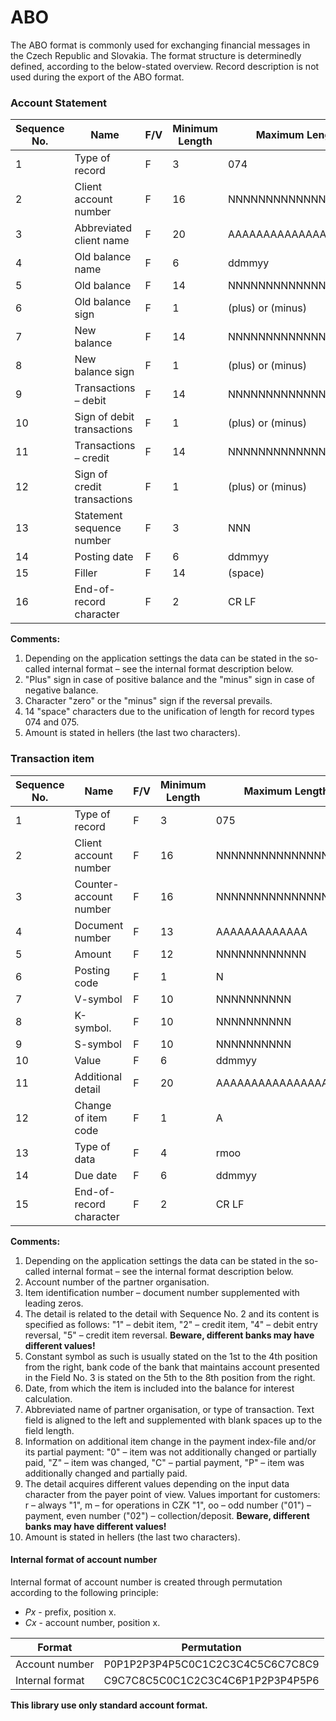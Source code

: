 # ABO

The ABO format is commonly used for exchanging financial messages in the Czech Republic and Slovakia. The format
structure is determinedly defined, according to the below-stated overview. Record description is not used during the
export of the ABO format.


### Account Statement

Sequence No. | Name | F/V | Minimum Length | Maximum Length | Content | Comment
-------------|------|-----|----------------|----------------|---------|--------
1  | Type of record              | F | 3  | 074                  |
2  | Client account number       | F | 16 | NNNNNNNNNNNNNNNN     | 1
3  | Abbreviated client name     | F | 20 | AAAAAAAAAAAAAAAAAAAA |
4  | Old balance name            | F | 6  | ddmmyy               |
5  | Old balance                 | F | 14 | NNNNNNNNNNNNNN       | 5
6  | Old balance sign            | F | 1  | (plus) or (minus)    | 2
7  | New balance                 | F | 14 | NNNNNNNNNNNNNN       | 5
8  | New balance sign            | F | 1  | (plus) or (minus)    | 2
9  | Transactions – debit        | F | 14 | NNNNNNNNNNNNNN       | 5
10 | Sign of debit transactions  | F | 1  | (plus) or (minus)    | 3
11 | Transactions – credit       | F | 14 | NNNNNNNNNNNNNN       | 5
12 | Sign of credit transactions | F | 1  | (plus) or (minus)    | 3
13 | Statement sequence number   | F | 3  | NNN                  |
14 | Posting date                | F | 6  | ddmmyy               |
15 | Filler                      | F | 14 | (space)              | 4
16 | End-of-record character     | F | 2  | CR LF                |

**Comments:**

1.  Depending on the application settings the data can be stated in the so-called internal format – see the
internal format description below.
2.  "Plus" sign in case of positive balance and the "minus" sign in case of negative balance.
3.  Character "zero" or the "minus" sign if the reversal prevails.
4.  14 "space" characters due to the unification of length for record types 074 and 075.
5.  Amount is stated in hellers (the last two characters).


### Transaction item

Sequence No. | Name | F/V | Minimum Length | Maximum Length | Content | Comment
-------------|------|-----|----------------|----------------|---------|--------
1  | Type of record          | F  | 3  | 075
2  | Client account number   | F  | 16 | NNNNNNNNNNNNNNNN     | 1
3  | Counter-account number  | F  | 16 | NNNNNNNNNNNNNNNN     | 1,2
4  | Document number         | F  | 13 | AAAAAAAAAAAAA        | 3
5  | Amount                  | F  | 12 | NNNNNNNNNNNN         | 10
6  | Posting code            | F  | 1  | N                    | 4
7  | V-symbol                | F  | 10 | NNNNNNNNNN           |
8  | K-symbol.               | F  | 10 | NNNNNNNNNN           | 5
9  | S-symbol                | F  | 10 | NNNNNNNNNN           |
10 | Value                   | F  | 6  | ddmmyy               | 6
11 | Additional detail       | F  | 20 | AAAAAAAAAAAAAAAAAAAA | 7
12 | Change of item code     | F  | 1  | A                    | 8
13 | Type of data            | F  | 4  | rmoo                 | 9
14 | Due date                | F  | 6  | ddmmyy               |
15 | End-of-record character | F  | 2  | CR LF                |

**Comments:**

1.  Depending on the application settings the data can be stated in the so-called internal format – see the
internal format description below.
2.  Account number of the partner organisation.
3.  Item identification number – document number supplemented with leading zeros.
4.  The detail is related to the detail with Sequence No. 2 and its content is specified as follows: "1" – debit
item, "2" – credit item, "4" – debit entry reversal, "5" – credit item reversal. **Beware, different banks may have
different values!**
5.  Constant symbol as such is usually stated on the 1st to the 4th position from the right, bank code of the
bank that maintains account presented in the Field No. 3 is stated on the 5th to the 8th position from the
right.
6.  Date, from which the item is included into the balance for interest calculation.
7.  Abbreviated name of partner organisation, or type of transaction. Text field is aligned to the left and
supplemented with blank spaces up to the field length.
8.  Information on additional item change in the payment index-file and/or its partial payment: "0" – item was
not additionally changed or partially paid, "Z" – item was changed, "C" – partial payment, "P" – item was
additionally changed and partially paid.
9.  The detail acquires different values depending on the input data character from the payer point of view.
Values important for customers: r – always "1", m – for operations in CZK "1", oo – odd number ("01") –
payment, even number ("02") – collection/deposit. **Beware, different banks may have different values!**
10.  Amount is stated in hellers (the last two characters).


#### Internal format of account number

Internal format of account number is created through permutation according to the following principle:

*  *Px* - prefix, position x.
*  *Cx* - account number, position x.

Format | Permutation
-------|------------
Account number  | P0P1P2P3P4P5C0C1C2C3C4C5C6C7C8C9
Internal format | C9C7C8C5C0C1C2C3C4C6P1P2P3P4P5P6

**This library use only standard account format.**